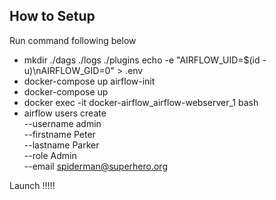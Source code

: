 ## How to Setup

Run command following below

- mkdir ./dags ./logs ./plugins
echo -e "AIRFLOW_UID=$(id -u)\nAIRFLOW_GID=0" > .env
- docker-compose up airflow-init
- docker-compose up
- docker exec -it docker-airflow_airflow-webserver_1 bash
- airflow users create \
    --username admin \
    --firstname Peter \
    --lastname Parker \
    --role Admin \
    --email spiderman@superhero.org

Launch !!!!!
